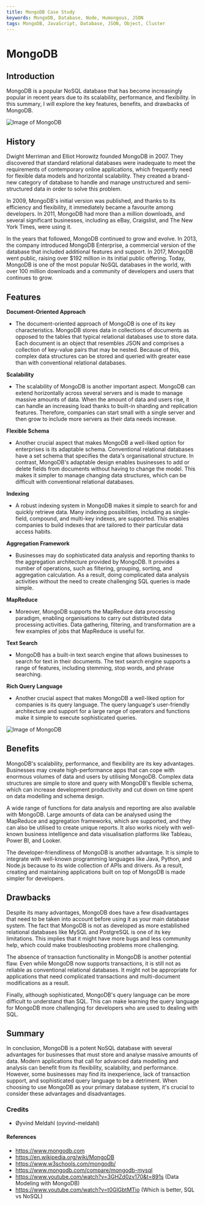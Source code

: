 ```yaml
---
title: MongoDB Case Study
keywords: MongoDB, Database, Node, Humongous, JSON
tags: MongoDB, JavaScript, Database, JSON, Object, Cluster
---
```


# MongoDB

## Introduction

MongoDB is a popular NoSQL database that has become increasingly popular in recent years due to its scalability, performance, and flexibility. In this summary, I will explore the key features, benefits, and drawbacks of MongoDB.

![Image of MongoDB](https://webimages.mongodb.com/_com_assets/cms/kuzt9r42or1fxvlq2-Meta_Generic.png)

## History

Dwight Merriman and Elliot Horowitz founded MongoDB in 2007. They discovered that standard relational databases were inadequate to meet the requirements of contemporary online applications, which frequently need for flexible data models and horizontal scalability. They created a brand-new category of database to handle and manage unstructured and semi-structured data in order to solve this problem.

In 2009, MongoDB's initial version was published, and thanks to its efficiency and flexibility, it immediately became a favourite among developers. In 2011, MongoDB had more than a million downloads, and several significant businesses, including as eBay, Craigslist, and The New York Times, were using it.

In the years that followed, MongoDB continued to grow and evolve. In 2013, the company introduced MongoDB Enterprise, a commercial version of the database that included additional features and support. In 2017, MongoDB went public, raising over $192 million in its initial public offering. Today, MongoDB is one of the most popular NoSQL databases in the world, with over 100 million downloads and a community of developers and users that continues to grow.

## Features

**Document-Oriented Approach**

- The document-oriented approach of MongoDB is one of its key characteristics. MongoDB stores data in collections of documents as opposed to the tables that typical relational databases use to store data. Each document is an object that resembles JSON and comprises a collection of key-value pairs that may be nested. Because of this, complex data structures can be stored and queried with greater ease than with conventional relational databases.

**Scalability**

- The scalability of MongoDB is another important aspect. MongoDB can extend horizontally across several servers and is made to manage massive amounts of data. When the amount of data and users rise, it can handle an increasing load thanks to built-in sharding and replication features. Therefore, companies can start small with a single server and then grow to include more servers as their data needs increase.

**Flexible Schema**

- Another crucial aspect that makes MongoDB a well-liked option for enterprises is its adaptable schema. Conventional relational databases have a set schema that specifies the data's organisational structure. In contrast, MongoDB's adaptable design enables businesses to add or delete fields from documents without having to change the model. This makes it simpler to manage changing data structures, which can be difficult with conventional relational databases.

**Indexing**

- A robust indexing system in MongoDB makes it simple to search for and quickly retrieve data. Many indexing possibilities, including as single-field, compound, and multi-key indexes, are supported. This enables companies to build indexes that are tailored to their particular data access habits.

**Aggregation Framework**

- Businesses may do sophisticated data analysis and reporting thanks to the aggregation architecture provided by MongoDB. It provides a number of operations, such as filtering, grouping, sorting, and aggregation calculation. As a result, doing complicated data analysis activities without the need to create challenging SQL queries is made simple.

**MapReduce**

- Moreover, MongoDB supports the MapReduce data processing paradigm, enabling organisations to carry out distributed data processing activities. Data gathering, filtering, and transformation are a few examples of jobs that MapReduce is useful for.

**Text Search**

- MongoDB has a built-in text search engine that allows businesses to search for text in their documents. The text search engine supports a range of features, including stemming, stop words, and phrase searching.

**Rich Query Language**

- Another crucial aspect that makes MongoDB a well-liked option for companies is its query language. The query language's user-friendly architecture and support for a large range of operators and functions make it simple to execute sophisticated queries.

![Image of MongoDB](https://studyopedia.com/wp-content/uploads/2021/06/MongoDB-example.png)

## Benefits

MongoDB's scalability, performance, and flexibility are its key advantages. Businesses may create high-performance apps that can cope with enormous volumes of data and users by utilising MongoDB. Complex data structures are simple to store and query with MongoDB's flexible schema, which can increase development productivity and cut down on time spent on data modelling and schema design.

A wide range of functions for data analysis and reporting are also available with MongoDB. Large amounts of data can be analysed using the MapReduce and aggregation frameworks, which are supported, and they can also be utilised to create unique reports. It also works nicely with well-known business intelligence and data visualisation platforms like Tableau, Power BI, and Looker.

The developer-friendliness of MongoDB is another advantage. It is simple to integrate with well-known programming languages like Java, Python, and Node.js because to its wide collection of APIs and drivers. As a result, creating and maintaining applications built on top of MongoDB is made simpler for developers.

## Drawbacks

Despite its many advantages, MongoDB does have a few disadvantages that need to be taken into account before using it as your main database system. The fact that MongoDB is not as developed as more established relational databases like MySQL and PostgreSQL is one of its key limitations. This implies that it might have more bugs and less community help, which could make troubleshooting problems more challenging.

The absence of transaction functionality in MongoDB is another potential flaw. Even while MongoDB now supports transactions, it is still not as reliable as conventional relational databases. It might not be appropriate for applications that need complicated transactions and multi-document modifications as a result.

Finally, although sophisticated, MongoDB's query language can be more difficult to understand than SQL. This can make learning the query language for MongoDB more challenging for developers who are used to dealing with SQL.

## Summary

In conclusion, MongoDB is a potent NoSQL database with several advantages for businesses that must store and analyse massive amounts of data. Modern applications that call for advanced data modelling and analysis can benefit from its flexibility, scalability, and performance. However, some businesses may find its inexperience, lack of transaction support, and sophisticated query language to be a detriment. When choosing to use MongoDB as your primary database system, it's crucial to consider these advantages and disadvantages.

### Credits

- Øyvind Meldahl (oyvind-meldahl)

#### References

- https://www.mongodb.com
- https://en.wikipedia.org/wiki/MongoDB
- https://www.w3schools.com/mongodb/
- https://www.mongodb.com/compare/mongodb-mysql
- https://www.youtube.com/watch?v=3GHZd0zv170&t=891s (Data Modeling with MongoDB)
- https://www.youtube.com/watch?v=t0GlGbtMTio (Which is better, SQL vs NoSQL)
